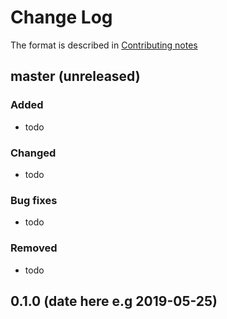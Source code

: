 # Change Log

The format is described in [Contributing notes](CONTRIBUTING.md#changelog-entry-format)

## master (unreleased)

### Added

* todo

### Changed

* todo

### Bug fixes

* todo

### Removed

* todo

## 0.1.0 (date here e.g 2019-05-25)
